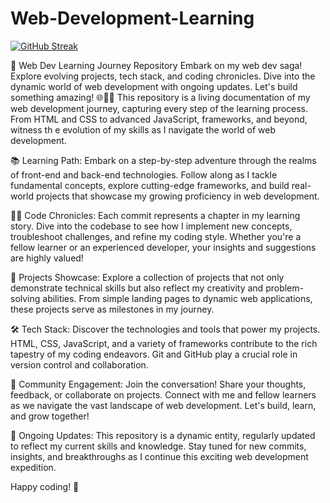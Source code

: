 # Web-Development-Learning

[![GitHub Streak](https://streak-stats.demolab.com?user=ssb1107&theme=dark&hide_border=true)](https://git.io/streak-stats)

 🚀 Web Dev Learning Journey Repository  Embark on my web dev saga! Explore evolving projects, tech stack, and coding chronicles. Dive into the dynamic world of web development with ongoing updates. Let's build something amazing! 🌐👨‍💻
This repository is a living documentation of my web development journey, capturing every step of the learning process. From HTML and CSS to advanced JavaScript, frameworks, and beyond, witness th e evolution of my skills as I navigate the world of web development.

📚 Learning Path:
Embark on a step-by-step adventure through the realms of front-end and back-end technologies. Follow along as I tackle fundamental concepts, explore cutting-edge frameworks, and build real-world projects that showcase my growing proficiency in web development.

👨‍💻 Code Chronicles:
Each commit represents a chapter in my learning story. Dive into the codebase to see how I implement new concepts, troubleshoot challenges, and refine my coding style. Whether you're a fellow learner or an experienced developer, your insights and suggestions are highly valued!

🌈 Projects Showcase:
Explore a collection of projects that not only demonstrate technical skills but also reflect my creativity and problem-solving abilities. From simple landing pages to dynamic web applications, these projects serve as milestones in my journey.

🛠️ Tech Stack:
Discover the technologies and tools that power my projects. HTML, CSS, JavaScript, and a variety of frameworks contribute to the rich tapestry of my coding endeavors. Git and GitHub play a crucial role in version control and collaboration.

🌟 Community Engagement:
Join the conversation! Share your thoughts, feedback, or collaborate on projects. Connect with me and fellow learners as we navigate the vast landscape of web development. Let's build, learn, and grow together!

📅 Ongoing Updates:
This repository is a dynamic entity, regularly updated to reflect my current skills and knowledge. Stay tuned for new commits, insights, and breakthroughs as I continue this exciting web development expedition.

Happy coding! 🚀
